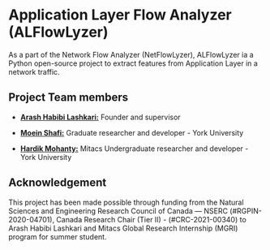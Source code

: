 # Application Layer Flow Analyzer (ALFlowLyzer)
As a part of the Network Flow Analyzer (NetFlowLyzer), ALFlowLyzer ia a Python open-source project to extract features from Application Layer in a network traffic. 



## Project Team members 

* [**Arash Habibi Lashkari:**](http://ahlashkari.com/index.asp) Founder and supervisor

* [**Moein Shafi:**](https://github.com/moein-shafi) Graduate researcher and developer - York University

* [**Hardik Mohanty:**](https://github.com/hardhik-99) Mitacs Undergraduate researcher and developer - York University


## Acknowledgement
This project has been made possible through funding from the Natural Sciences and Engineering Research Council of Canada — NSERC (#RGPIN-2020-04701), Canada Research Chair (Tier II) - (#CRC-2021-00340) to Arash Habibi Lashkari and Mitacs Global Research Internship (MGRI) program for summer student.
